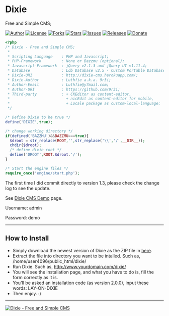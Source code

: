 Dixie
=====
Free and Simple CMS;

[![Author](https://img.shields.io/badge/author-9r3i-lightgrey.svg)](https://github.com/9r3i "9r3i")
[![License](https://img.shields.io/github/license/9r3i/dixie.svg)](https://github.com/9r3i/dixie/blob/master/license.txt "License")
[![Forks](https://img.shields.io/github/forks/9r3i/dixie.svg)](https://github.com/9r3i/dixie/network "Forks")
[![Stars](https://img.shields.io/github/stars/9r3i/dixie.svg)](https://github.com/9r3i/dixie/stargazers "Stars")
[![Issues](https://img.shields.io/github/issues/9r3i/dixie.svg)](https://github.com/9r3i/dixie/issues "Issues")
[![Releases](https://img.shields.io/github/release/9r3i/dixie.svg)](https://github.com/9r3i/dixie/releases "Releases")
[![Donate](https://img.shields.io/badge/paypal-donate-yellowgreen.svg)](https://www.paypal.com/cgi-bin/webscr?cmd=_s-xclick&hosted_button_id=QZKZVZPBAC538 "Donate")


```php
<?php
/* Dixie - Free and Simple CMS;
 *
 * Scripting Language    : PHP and Javascript;
 * PHP-Framework         : None or Bazzmu (optional);
 * Javascript-Framework  : jQuery v2.1.3 and jQuery UI v1.11.4;
 * Database              : Ldb Database v2.5 - Custom Portable Database;
 * Dixie-URI             : http://dixie-cms.herokuapp.com/;
 * Dixie-Author          : Luthfie a.k.a. 9r3i;
 * Author-Email          : Luthfie@y7mail.com;
 * Author-URI            : https://github.com/9r3i;
 * Third-party           : + CKEditor as content-editor,
 *                         + nicEdit as content-editor for mobile,
 *                         + Locale package as custom-local-language;
 */

/* Define Dixie to be true */
define('DIXIE',true);

/* change working directory */
if(defined('BAZZMU')&&BAZZMU===true){
  $droot = str_replace(ROOT,'',str_replace('\\','/',__DIR__));
  chdir($droot);
  /* define dixie root */
  define('DROOT',ROOT.$droot.'/');
}

/* Start the engine files */
require_once('engine/start.php');

```


The first time I did commit directly to version 1.3, please check the change log to see the update.

See [Dixie CMS Demo](http://dixie-demo.herokuapp.com/admin/ "Dixie CMS Demo") page.

Username: admin

Password: demo

-----
## How to Install

+ Simply download the newest version of Dixie as the ZIP file in [here](http://dixie-cms.herokuapp.com/blog/ "Dixie CMS").
+ Extract the file into directory you want to be intalled. Such as, /home/user4096/public_html/dixie/
+ Run Dixie. Such as, http://www.yourdomain.com/dixie/
+ You will see the installation page, and what you have to do is, fill the form correctly as it is.
+ You'll be asked an installation code (as version 2.0.0), input these words: LAY-ON-DIXIE
+ Then enjoy. :)

-----

[![Dixie - Free and Simple CMS](http://dixie-cms.herokuapp.com/blog/public_html/images/dixie-black.png)](http://dixie-cms.herokuapp.com/ "Dixie CMS")
